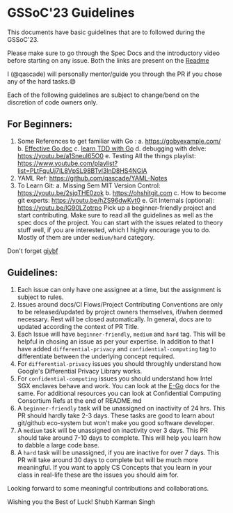# GSSoC'23 Guidelines 

This documents have basic guidelines that are to followed during the GSSoC'23. 

Please make sure to go through the Spec Docs and the introductory video before starting on any issue. Both the links are present on the [Readme](/README.md)

I (@qascade) will personally mentor/guide you through the PR if you chose any of the hard tasks.😄

Each of the following guidelines are subject to change/bend on the discretion of code owners only. 

## For Beginners:

1. Some References to get familiar with Go :
       a. https://gobyexample.com/
       b. [Effective Go doc](https://go.dev/doc/effective_go)
       c. [learn TDD with Go](https://quii.gitbook.io/learn-go-with-tests/)
       d. debugging with delve: https://youtu.be/a1SneuI65O0
       e. Testing All the things playlist: https://www.youtube.com/playlist?list=PLtFquUj7IL8VpSL98BTvl3lnD8HS4NGlA
2. YAML Ref: https://github.com/qascade/YAML-Notes 
3. To Learn Git: 
       a. Missing Sem MIT Version Control: https://youtu.be/2sjqTHE0zok 
       b. https://ohshitgit.com
       c. How to become git experts: https://youtu.be/hZS96dwKvt0
       e. Git Internals (optional): https://youtu.be/lG90LZotrpo 
Pick up a beginner-friendly project and start contributing. Make sure to read all the guidelines as well as the spec docs of the project. You can start with the issues related to theory stuff well, if you are interested, which I highly encourage you to do. Mostly of them are under `medium/hard` category.  

Don't forget [giybf](https://giybf.com)

## Guidelines: 

1. Each issue can only have one assignee at a time, but the assignment is subject to rules. 
2. Issues around docs/CI Flows/Project Contributing Conventions are only to be released/updated by project owners themselves, if/when deemed necessary. Rest will be closed automatically. 
In general, docs are to updated according the context of PR Title.
3. Each Issue will have `beginner-friendly`, `medium` and `hard` tag. This will be helpful in chosing an issue as per your expertise. In addition to that I have added `differential-privacy` and `confidential-computing` tag to differentiate between the underlying concept required. 
4. For `differential-privacy` issues you should throughly understand how Google's Differential Privacy Library works. 
5. For `confidential-computing` issues you should understand how Intel SGX enclaves behave and work. You can look at the [E-Go](https://github.com/edgelesssys/ego) docs for the same. For additional resources you can look at Confidential Computing Consortium Refs at the end of README.md
6. A `beginner-friendly` task will be unassigned on inactivity of 24 hrs. This PR should hardly take 2-3 days. These tasks are good to learn about git/github eco-system but won't make you good software developer. 
7. A `medium` task will be unassigned on inactivity over 3 days. This PR should take around 7-10 days to complete. This will help you learn how to dabble a large code base.
8. A `hard` task will be unassigned, if you are inactive for over 7 days. This PR will take around 30 days to complete but will be much more meaningful. If you want to apply CS Concepts that you learn in your class in real-life these are the issues you should aim for. 

Looking forward to some meaningful contributions and collaborations. 

Wishing you the Best of Luck!
Shubh Karman Singh 
